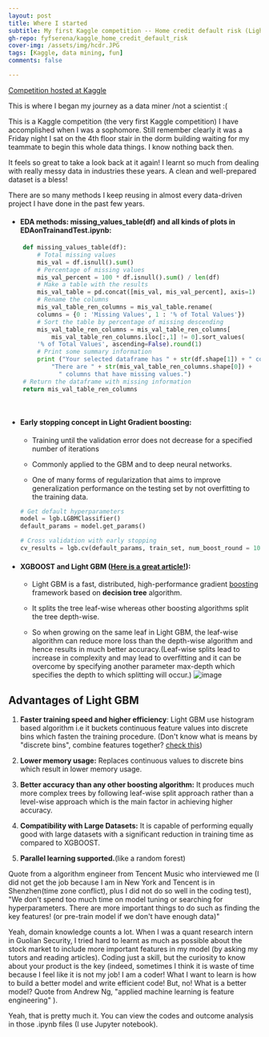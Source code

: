 ```yaml
---
layout: post
title: Where I started 
subtitle: My first Kaggle competition -- Home credit default risk (Light Gradient boosting)
gh-repo: fyfserena/kaggle_home_credit_default_risk
cover-img: /assets/img/hcdr.JPG
tags: [Kaggle, data mining, fun]
comments: false

---
```


[Competition hosted at Kaggle]("https://www.kaggle.com/c/home-credit-default-risk")

This is where I began my journey as a data miner /not a scientist :(

This is a Kaggle competition (the very first Kaggle competition) I have accomplished when I was a sophomore. Still remember clearly it was a Friday night I sat on the 4th floor stair in the dorm building waiting for my teammate to begin this whole data things. I know nothing back then. 

It feels so great to take a look back at it again! I learnt so much from dealing with really messy data in industries these years. A clean and well-prepared dataset is a bless!

There are so many methods I keep reusing in almost every data-driven project I have done in the past few years. 


* #### EDA methods: missing_values_table(df) and all kinds of plots in EDAonTrainandTest.ipynb:

```python
    def missing_values_table(df):
        # Total missing values
        mis_val = df.isnull().sum()
        # Percentage of missing values
        mis_val_percent = 100 * df.isnull().sum() / len(df)
        # Make a table with the results
        mis_val_table = pd.concat([mis_val, mis_val_percent], axis=1)
        # Rename the columns
        mis_val_table_ren_columns = mis_val_table.rename(
        columns = {0 : 'Missing Values', 1 : '% of Total Values'})
        # Sort the table by percentage of missing descending
        mis_val_table_ren_columns = mis_val_table_ren_columns[
            mis_val_table_ren_columns.iloc[:,1] != 0].sort_values(
        '% of Total Values', ascending=False).round(1)
        # Print some summary information
        print ("Your selected dataframe has " + str(df.shape[1]) + " columns.\n"      
            "There are " + str(mis_val_table_ren_columns.shape[0]) +
              " columns that have missing values.")
    # Return the dataframe with missing information
    return mis_val_table_ren_columns
    
    
```



* #### Early stopping concept in Light Gradient boosting:

  * Training until the validation error does not decrease for a specified number of iterations

  * Commonly applied to the GBM and to deep neural networks. 

  * One of many forms of regularization that aims to improve generalization performance on the testing set by not overfitting to the training data.

  ```python
  # Get default hyperparameters
  model = lgb.LGBMClassifier()
  default_params = model.get_params()
  
  # Cross validation with early stopping
  cv_results = lgb.cv(default_params, train_set, num_boost_round = 10000, early_stopping_rounds = 100, metrics = 'auc', nfold = N_FOLDS, seed = 42)
  
  
  ```
   
   

* #### XGBOOST and Light GBM ([Here is a great article!](https://www.analyticsvidhya.com/blog/2017/06/which-algorithm-takes-the-crown-light-gbm-vs-xgboost/)):

  * Light GBM is a fast, distributed, high-performance gradient [boosting](https://courses.analyticsvidhya.com/courses/ensemble-learning-and-ensemble-learning-techniques?utm_source=blog&utm_medium=which-algorithm-takes-the-crown-light-gbm-vs-xgboost) framework based on **decision tree** algorithm.

  * It splits the tree leaf-wise whereas other boosting algorithms split the tree depth-wise. 
  
  * So when growing on the same leaf in Light GBM, the leaf-wise algorithm can reduce more loss than the depth-wise algorithm and hence results in much better accuracy.(Leaf-wise splits lead to increase in complexity and may lead to overfitting and it can be overcome by specifying another parameter max-depth which specifies the depth to which splitting will occur.)
 ![image](https://user-images.githubusercontent.com/46977839/110224956-680ca300-7eae-11eb-8952-77a6da0ba98f.png)

## Advantages of Light GBM

1. **Faster training speed and higher efficiency**: Light GBM use histogram based algorithm i.e it buckets continuous feature values into discrete bins which fasten the training procedure. (Don't know what is means by "discrete bins", combine features together? [check this](https://towardsdatascience.com/what-makes-lightgbm-lightning-fast-a27cf0d9785e))

2. **Lower memory usage:** Replaces continuous values to discrete bins which result in lower memory usage.

3. **Better accuracy than any other boosting algorithm:** It produces much more complex trees by following leaf-wise split approach rather than a level-wise approach which is the main factor in achieving higher accuracy. 

4. **Compatibility with Large Datasets:** It is capable of performing equally good with large datasets with a significant reduction in training time as compared to XGBOOST.

5. **Parallel learning supported.**(like a random forest)



Quote from a algorithm engineer from Tencent Music who interviewed me (I did not get the job because I am in New York and Tencent is in Shenzhen(time zone conflict), plus I did not do so well in the coding test), "We don't spend too much time on model tuning or searching for hyperparameters. There are more important things to do such as finding the key features! (or pre-train model if we don't have enough data)" 

Yeah, domain knowledge counts a lot. When I was a quant research intern in Guolian Security, I tried hard to learnt as much as possible about the stock market to include more important features in my model (by asking my tutors and reading articles). Coding just a skill, but the curiosity to know about your product is the key (indeed, sometimes I think it is waste of time because I feel like it is not my job! I am a coder! What I want to learn is how to build a better model and write efficient code! But, no! What is a better model? Quote from Andrew Ng, "applied machine learning is feature engineering" ).

Yeah, that is pretty much it. You can view the codes and outcome analysis in those .ipynb files (I use Jupyter notebook).
